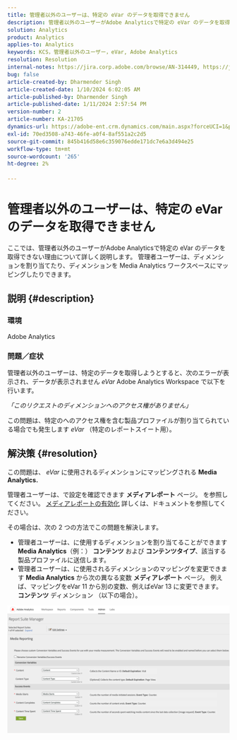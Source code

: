 ```yaml
---
title: 管理者以外のユーザーは、特定の eVar のデータを取得できません
description: 管理者以外のユーザーがAdobe Analyticsで特定の eVar のデータを取得する方法について説明します。 管理者ユーザーは、ディメンションを Media Analytics ワークスペースに割り当てたり、マッピングしたりできます。
solution: Analytics
product: Analytics
applies-to: Analytics
keywords: KCS，管理者以外のユーザー，eVar, Adobe Analytics
resolution: Resolution
internal-notes: https://jira.corp.adobe.com/browse/AN-314449, https://jira.corp.adobe.com/browse/AN-288651
bug: false
article-created-by: Dharmender Singh
article-created-date: 1/10/2024 6:02:05 AM
article-published-by: Dharmender Singh
article-published-date: 1/11/2024 2:57:54 PM
version-number: 2
article-number: KA-21705
dynamics-url: https://adobe-ent.crm.dynamics.com/main.aspx?forceUCI=1&pagetype=entityrecord&etn=knowledgearticle&id=f33c4ac5-7daf-ee11-a569-6045bd0065b6
exl-id: 70ed3508-a743-46fe-a0f4-8af551a2c2d5
source-git-commit: 845b416d58e6c359076edde171dc7e6a3d494e25
workflow-type: tm+mt
source-wordcount: '265'
ht-degree: 2%

---
```


# 管理者以外のユーザーは、特定の eVar のデータを取得できません


ここでは、管理者以外のユーザーがAdobe Analyticsで特定の eVar のデータを取得できない理由について詳しく説明します。 管理者ユーザーは、ディメンションを割り当てたり、ディメンションを Media Analytics ワークスペースにマッピングしたりできます。

## 説明 {#description}


### <b>環境</b>

Adobe Analytics

### <b>問題／症状</b>

管理者以外のユーザーは、特定のデータを取得しようとすると、次のエラーが表示され、データが表示されません *eVar* Adobe Analytics Workspace で以下を行います。

*「このリクエストのディメンションへのアクセス権がありません」*

この問題は、特定のへのアクセス権を含む製品プロファイルが割り当てられている場合でも発生します *eVar* （特定のレポートスイート用）。


## 解決策 {#resolution}


この問題は、 *eVar* に使用されるディメンションにマッピングされる <b>Media Analytics. </b>

管理者ユーザーは、で設定を確認できます <b>メディアレポート</b> ページ。 を参照してください。 [メディアレポートの有効化](https://experienceleague.adobe.com/docs/media-analytics/using/media-reports/media-reports-enable.html?lang=en) 詳しくは、ドキュメントを参照してください。

その場合は、次の 2 つの方法でこの問題を解決します。

- 管理者ユーザーは、に使用するディメンションを割り当てることができます <b>Media Analytics</b>（例：） <b>コンテンツ</b> および <b>コンテンツタイプ</b>、該当する製品プロファイルに送信します。
- 管理者ユーザーは、に使用されるディメンションのマッピングを変更できます <b>Media Analytics</b> から次の異なる変数 <b>メディアレポート</b> ページ。 例えば、マッピングをeVar 11 から別の変数、例えばeVar 13 に変更できます。 <b>コンテンツ</b> ディメンション （以下の場合）。


![](assets/c3c48629-06e0-ed11-a7c7-6045bd006e5a.png)
